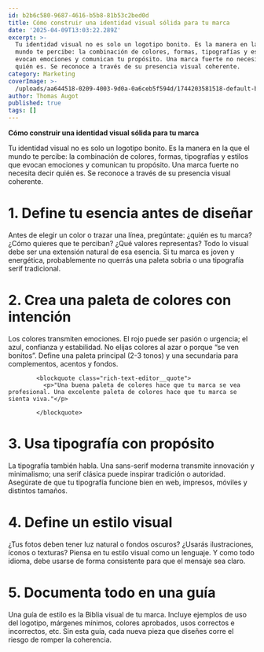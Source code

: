 ```yaml
---
id: b2b6c580-9687-4616-b5b8-81b53c2bed0d
title: Cómo construir una identidad visual sólida para tu marca
date: '2025-04-09T13:03:22.289Z'
excerpt: >-
  Tu identidad visual no es solo un logotipo bonito. Es la manera en la que el
  mundo te percibe: la combinación de colores, formas, tipografías y estilos que
  evocan emociones y comunican tu propósito. Una marca fuerte no necesita decir
  quién es. Se reconoce a través de su presencia visual coherente.
category: Marketing
coverImage: >-
  /uploads/aa644518-0209-4003-9d0a-0a6ceb5f594d/1744203581518-default-blog-image.jpg
author: Thomas Augot
published: true
tags: []
---
```

<p><strong>Cómo construir una identidad visual sólida para tu marca</strong></p>
<p>Tu identidad visual no es solo un logotipo bonito. Es la manera en la que el mundo te percibe: la combinación de colores, formas, tipografías y estilos que evocan emociones y comunican tu propósito. Una marca fuerte no necesita decir quién es. Se reconoce a través de su presencia visual coherente.</p>
<h1>1. Define tu esencia antes de diseñar</h1>
<p>Antes de elegir un color o trazar una línea, pregúntate: ¿quién es tu marca? ¿Cómo quieres que te perciban? ¿Qué valores representas? Todo lo visual debe ser una extensión natural de esa esencia. Si tu marca es joven y energética, probablemente no querrás una paleta sobria o una tipografía serif tradicional.</p>
<h1>2. Crea una paleta de colores con intención</h1>
<p>Los colores transmiten emociones. El rojo puede ser pasión o urgencia; el azul, confianza y estabilidad. No elijas colores al azar o porque “se ven bonitos”. Define una paleta principal (2-3 tonos) y una secundaria para complementos, acentos y fondos.</p>

            <blockquote class="rich-text-editor__quote">
              <p>"Una buena paleta de colores hace que tu marca se vea profesional. Una excelente paleta de colores hace que tu marca se sienta viva."</p>
              
            </blockquote>
          
<h1>3. Usa tipografía con propósito</h1>
<p>La tipografía también habla. Una sans-serif moderna transmite innovación y minimalismo; una serif clásica puede inspirar tradición o autoridad. Asegúrate de que tu tipografía funcione bien en web, impresos, móviles y distintos tamaños.</p>
<h1>4. Define un estilo visual</h1>
<p>¿Tus fotos deben tener luz natural o fondos oscuros? ¿Usarás ilustraciones, íconos o texturas? Piensa en tu estilo visual como un lenguaje. Y como todo idioma, debe usarse de forma consistente para que el mensaje sea claro.</p>
<h1>5. Documenta todo en una guía</h1>
<p>Una guía de estilo es la Biblia visual de tu marca. Incluye ejemplos de uso del logotipo, márgenes mínimos, colores aprobados, usos correctos e incorrectos, etc. Sin esta guía, cada nueva pieza que diseñes corre el riesgo de romper la coherencia.</p>
